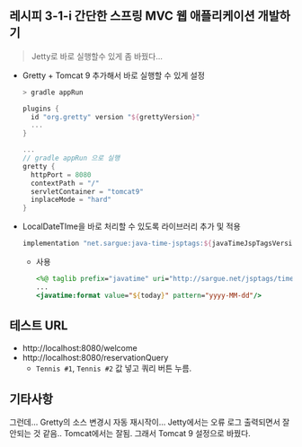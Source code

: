 ## 레시피 3-1-i 간단한 스프링 MVC 웹 애플리케이션 개발하기

> Jetty로 바로 실행할수 있게 좀 바꿨다...

* Gretty + Tomcat 9 추가해서 바로 실행할 수 있게 설정

  ```bash
  > gradle appRun
  ```

  ```groovy
  plugins { 
    id "org.gretty" version "${grettyVersion}"
    ...
  }
  
  ...
  // gradle appRun 으로 실행
  gretty {
    httpPort = 8080
    contextPath = "/"
    servletContainer = "tomcat9"
    inplaceMode = "hard"
  }
  ```

  

* LocalDateTIme을 바로 처리할 수 있도록 라이브러리 추가 및 적용

  ```groovy
  implementation "net.sargue:java-time-jsptags:${javaTimeJspTagsVersion}"
  ```

  * 사용

    ```jsp
    <%@ taglib prefix="javatime" uri="http://sargue.net/jsptags/time" %>
    ...
    <javatime:format value="${today}" pattern="yyyy-MM-dd"/>
    ```

    

## 테스트 URL

* http://localhost:8080/welcome
* http://localhost:8080/reservationQuery
  * `Tennis #1`,  `Tennis #2` 값 넣고 쿼리 버튼 누름.



## 기타사항

그런데... Gretty의 소스 변경시 자동 재시작이... Jetty에서는 오류 로그 출력되면서 잘 안되는 것 같음..  Tomcat에서는 잘됨. 그래서 Tomcat 9 설정으로 바꿨다.
